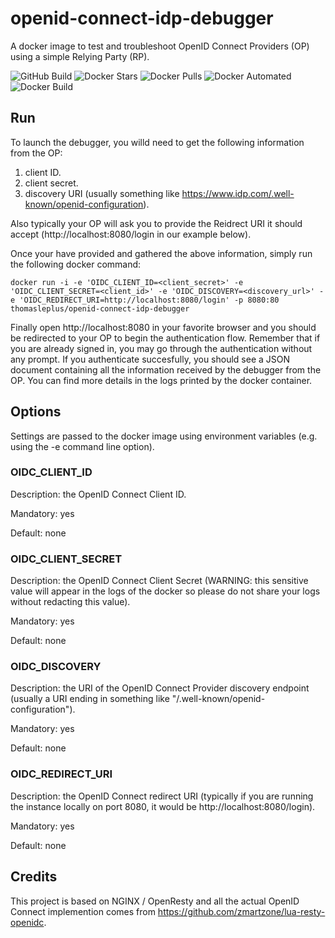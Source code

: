 # openid-connect-idp-debugger
A docker image to test and troubleshoot OpenID Connect Providers (OP) using a simple Relying Party (RP).

![GitHub Build](https://img.shields.io/github/workflow/status/thomasleplus/openid-connect-provider-debugger/Docker%20Image%20CI)
![Docker Stars](https://img.shields.io/docker/stars/thomasleplus/openid-connect-provider-debugger)
![Docker Pulls](https://img.shields.io/docker/pulls/thomasleplus/openid-connect-provider-debugger)
![Docker Automated](https://img.shields.io/docker/cloud/automated/thomasleplus/openid-connect-provider-debugger)
![Docker Build](https://img.shields.io/docker/cloud/build/thomasleplus/openid-connect-provider-debugger)

## Run

To launch the debugger, you willd need to get the following information from the OP:

1. client ID.
1. client secret.
1. discovery URI (usually something like https://www.idp.com/.well-known/openid-configuration).

Also typically your OP will ask you to provide the Reidrect URI it should accept (http://localhost:8080/login in our example below).

Once your have provided and gathered the above information, simply run the following docker command:

```
docker run -i -e 'OIDC_CLIENT_ID=<client_secret>' -e 'OIDC_CLIENT_SECRET=<client_id>' -e 'OIDC_DISCOVERY=<discovery_url>' -e 'OIDC_REDIRECT_URI=http://localhost:8080/login' -p 8080:80 thomasleplus/openid-connect-idp-debugger
```

Finally open http://localhost:8080 in your favorite browser and you should be redirected to your OP to begin the authentication flow. Remember that if you are already signed in, you may go through the authentication without any prompt. If you authenticate succesfully, you should see a JSON document containing all the information received by the debugger from the OP. You can find more details in the logs printed by the docker container.

## Options

Settings are passed to the docker image using environment variables (e.g. using the -e command line option).

### OIDC_CLIENT_ID

Description: the OpenID Connect Client ID.

Mandatory: yes

Default: none

### OIDC_CLIENT_SECRET

Description: the OpenID Connect Client Secret (WARNING: this sensitive value will appear in the logs of the docker so please do not share your logs without redacting this value).

Mandatory: yes

Default: none

### OIDC_DISCOVERY

Description: the URI of the OpenID Connect Provider discovery endpoint (usually a URI ending in something like "/.well-known/openid-configuration").

Mandatory: yes

Default: none

### OIDC_REDIRECT_URI

Description: the OpenID Connect redirect URI (typically if you are running the instance locally on port 8080, it would be http://localhost:8080/login).

Mandatory: yes

Default: none

## Credits

This project is based on NGINX / OpenResty and all the actual OpenID Connect implemention comes from https://github.com/zmartzone/lua-resty-openidc.
